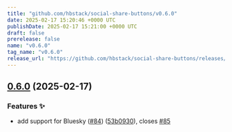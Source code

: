 ```yaml
---
title: "github.com/hbstack/social-share-buttons/v0.6.0"
date: 2025-02-17 15:20:46 +0000 UTC
publishDate: 2025-02-17 15:21:00 +0000 UTC
draft: false
prerelease: false
name: "v0.6.0"
tag_name: "v0.6.0"
release_url: "https://github.com/hbstack/social-share-buttons/releases/tag/v0.6.0"
---
```


## [0.6.0](https://github.com/hbstack/social-share-buttons/compare/v0.5.0...v0.6.0) (2025-02-17)


### Features ✨

* add support for Bluesky ([#84](https://github.com/hbstack/social-share-buttons/issues/84)) ([53b0930](https://github.com/hbstack/social-share-buttons/commit/53b0930fb5b88c0b8eff5efb078c235db07512de)), closes [#85](https://github.com/hbstack/social-share-buttons/issues/85)
